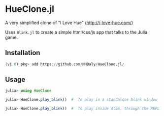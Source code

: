 # HueClone.jl

A very simplified clone of "I Love Hue" (http://i-love-hue.com/)

Uses `Blink.jl` to create a simple html/css/js app that talks to the Julia game.

## Installation

```julia
(v1.0) pkg> add https://github.com/NHDaly/HueClone.jl/
```

## Usage

```julia
julia> using HueClone

julia> HueClone.play_blink()  #  To play in a standalone blink window

julia> HueClone.play_blink()  #  To play inside Atom, through the REPL and Plots display.
```
